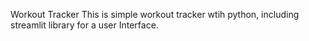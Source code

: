 Workout Tracker
  This is simple workout tracker wtih python, including streamlit library for a user Interface.
